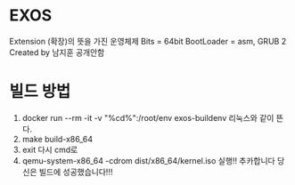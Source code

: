 # EXOS
Extension (확장)의 뜻을 가진 운영체제
Bits = 64bit
BootLoader = asm, GRUB 2
Created by 남지훈
공개안함

# 빌드 방법
1. docker run --rm -it -v "%cd%":/root/env exos-buildenv
리눅스와 같이 뜬다.
2. make build-x86_64
3. exit
다시 cmd로
4. qemu-system-x86_64 -cdrom dist/x86_64/kernel.iso
실행!!
추카합니다 당신은 빌드에 성공했습니다!!!
